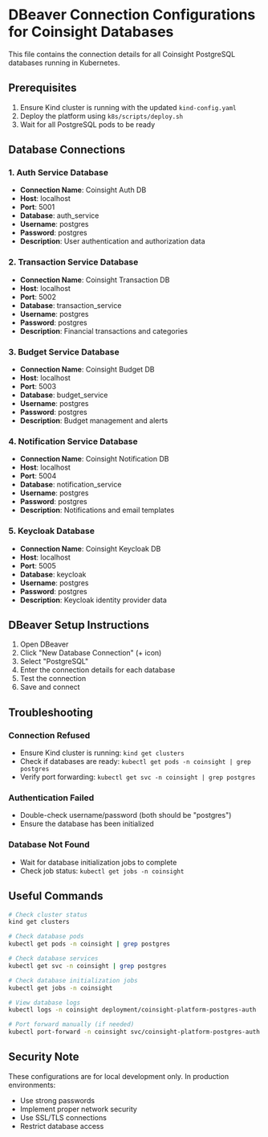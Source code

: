 # DBeaver Connection Configurations for Coinsight Databases

This file contains the connection details for all Coinsight PostgreSQL databases running in Kubernetes.

## Prerequisites

1. Ensure Kind cluster is running with the updated `kind-config.yaml`
2. Deploy the platform using `k8s/scripts/deploy.sh`
3. Wait for all PostgreSQL pods to be ready

## Database Connections

### 1. Auth Service Database
- **Connection Name**: Coinsight Auth DB
- **Host**: localhost
- **Port**: 5001
- **Database**: auth_service
- **Username**: postgres
- **Password**: postgres
- **Description**: User authentication and authorization data

### 2. Transaction Service Database
- **Connection Name**: Coinsight Transaction DB
- **Host**: localhost
- **Port**: 5002
- **Database**: transaction_service
- **Username**: postgres
- **Password**: postgres
- **Description**: Financial transactions and categories

### 3. Budget Service Database
- **Connection Name**: Coinsight Budget DB
- **Host**: localhost
- **Port**: 5003
- **Database**: budget_service
- **Username**: postgres
- **Password**: postgres
- **Description**: Budget management and alerts

### 4. Notification Service Database
- **Connection Name**: Coinsight Notification DB
- **Host**: localhost
- **Port**: 5004
- **Database**: notification_service
- **Username**: postgres
- **Password**: postgres
- **Description**: Notifications and email templates

### 5. Keycloak Database
- **Connection Name**: Coinsight Keycloak DB
- **Host**: localhost
- **Port**: 5005
- **Database**: keycloak
- **Username**: postgres
- **Password**: postgres
- **Description**: Keycloak identity provider data

## DBeaver Setup Instructions

1. Open DBeaver
2. Click "New Database Connection" (+ icon)
3. Select "PostgreSQL"
4. Enter the connection details for each database
5. Test the connection
6. Save and connect

## Troubleshooting

### Connection Refused
- Ensure Kind cluster is running: `kind get clusters`
- Check if databases are ready: `kubectl get pods -n coinsight | grep postgres`
- Verify port forwarding: `kubectl get svc -n coinsight | grep postgres`

### Authentication Failed
- Double-check username/password (both should be "postgres")
- Ensure the database has been initialized

### Database Not Found
- Wait for database initialization jobs to complete
- Check job status: `kubectl get jobs -n coinsight`

## Useful Commands

```bash
# Check cluster status
kind get clusters

# Check database pods
kubectl get pods -n coinsight | grep postgres

# Check database services
kubectl get svc -n coinsight | grep postgres

# Check database initialization jobs
kubectl get jobs -n coinsight

# View database logs
kubectl logs -n coinsight deployment/coinsight-platform-postgres-auth

# Port forward manually (if needed)
kubectl port-forward -n coinsight svc/coinsight-platform-postgres-auth 5001:5432
```

## Security Note

These configurations are for local development only. In production environments:
- Use strong passwords
- Implement proper network security
- Use SSL/TLS connections
- Restrict database access
